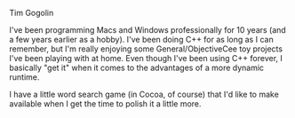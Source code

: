 Tim Gogolin


I've been programming Macs and Windows professionally for 10 years (and a few years earlier as a hobby). I've been doing C++ for as long as I can remember, but I'm really enjoying some General/ObjectiveCee toy projects I've been playing with at home. Even though I've been using C++ forever, I basically "get it" when it comes to the advantages of a more dynamic runtime.

I have a little word search game (in Cocoa, of course) that I'd like to make available when I get the time to polish it a little more.